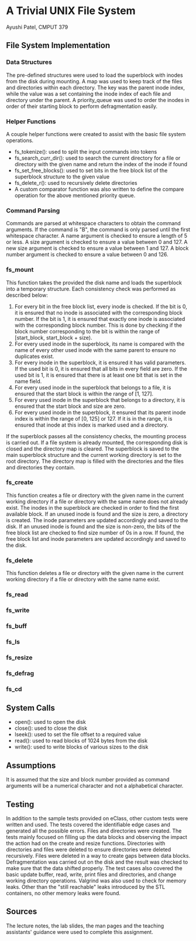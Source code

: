 # A Trivial UNIX File System

Ayushi Patel, CMPUT 379

## File System Implementation

### Data Structures
The pre-defined structures were used to load the superblock with inodes from the disk during mounting. A map was used to keep track of the files and directories within each directory. The key was the parent inode index, while the value was a set containing the inode index of each file and directory under the parent. A priority_queue was used to order the inodes in order of their starting block to perform defragmentation easily.

### Helper Functions
A couple helper functions were created to assist with the basic file system operations.
* fs_tokenize(): used to split the input commands into tokens
* fs_search_curr_dir(): used to search the current directory for a file or directory with the given name and return the index of the inode if found
* fs_set_free_blocks(): used to set bits in the free block list of the superblock structure to the given value
* fs_delete_r(): used to recursively delete directories
* A custom comparator function was also written to define the compare operation for the above mentioned priority queue.

### Command Parsing
Commands are parsed at whitespace characters to obtain the command arguments. If the command is "B", the command is only parsed until the first whitespace character. A name argument is checked to ensure a length of 5 or less. A size argument is checked to ensure a value between 0 and 127. A new size argument is checked to ensure a value between 1 and 127. A block number argument is checked to ensure a value between 0 and 126.

### fs_mount
This function takes the provided the disk name and loads the superblock into a temporary structure. Each consistency check was performed as described below:
1. For every bit in the free block list, every inode is checked. If the bit is 0, it is ensured that no inode is associated with the corresponding block number. If the bit is 1, it is ensured that exactly one inode is associated with the corresponding block number. This is done by checking if the block number corresponding to the bit is within the range of [start_block, start_block + size).
2. For every used inode in the superblock, its name is compared with the name of every other used inode with the same parent to ensure no duplicates exist.
3. For every inode in the superblock, it is ensured it has valid parameters. If the used bit is 0, it is ensured that all bits in every field are zero. If the used bit is 1, it is ensured that there is at least one bit that is set in the name field.
4. For every used inode in the superblock that belongs to a file, it is ensured that the start block is within the range of [1, 127].
5. For every used inode in the superblock that belongs to a directory, it is ensured that the start block and size are zero.
6. For every used inode in the superblock, it ensured that its parent inode index is within the range of [0, 125] or 127. If it is in the range, it is ensured that inode at this index is marked used and a directory.

If the superblock passes all the consistency checks, the mounting process is carried out. If a file system is already mounted, the corresponding disk is closed and the directory map is cleared. The superblock is saved to the main superblock structure and the current working directory is set to the root directory. The directory map is filled with the directories and the files and directories they contain.

### fs_create
This function creates a file or directory with the given name in the current working directory if a file or directory with the same name does not already exist. The inodes in the superblock are checked in order to find the first available block. If an unused inode is found and the size is zero, a directory is created. The inode parameters are updated accordingly and saved to the disk. If an unused inode is found and the size is non-zero, the bits of the free block list are checked to find size number of 0s in a row. If found, the free block list and inode parameters are updated accordingly and saved to the disk.

### fs_delete
This function deletes a file or directory with the given name in the current working directory if a file or directory with the same name exist.

### fs_read

### fs_write

### fs_buff

### fs_ls

### fs_resize

### fs_defrag

### fs_cd

## System Calls
* open(): used to open the disk
* close(): used to close the disk
* lseek(): used to set the file offset to a required value
* read(): used to read blocks of 1024 bytes from the disk
* write(): used to write blocks of various sizes to the disk

## Assumptions
It is assumed that the size and block number provided as command arguments will be a numerical character and not a alphabetical character.

## Testing
In addition to the sample tests provided on eClass, other custom tests were written and used. The tests covered the identifiable edge cases and generated all the possible errors. Files and directories were created. The tests mainly focused on filling up the data blocks and observing the impact the action had on the create and resize functions. Directories with directories and files were deleted to ensure directories were deleted recursively. Files were deleted in a way to create gaps between data blocks. Defragmentation was carried out on the disk and the result was checked to make sure that the data shifted properly. The test cases also covered the basic update buffer, read, write, print files and directories, and change working directory operations. Valgrind was also used to check for memory leaks. Other than the "still reachable" leaks introduced by the STL containers, no other memory leaks were found.

## Sources
The lecture notes, the lab slides, the man pages and the teaching assistants' guidance were used to complete this assignment.
